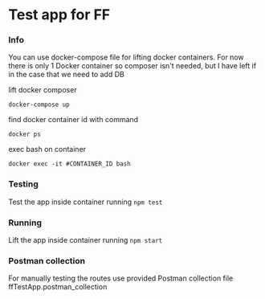 # Test app for FF

### Info

You can use docker-compose file for lifting docker containers. For now there is only 1 Docker container so composer isn't needed, but I have left if in the case that we need to add DB

lift docker composer

```docker-compose up```

find docker container id with command

```docker ps```

exec bash on container

```docker exec -it #CONTAINER_ID bash```

### Testing

Test the app inside container running ```npm test```

### Running

Lift the app inside container running ```npm start```

### Postman collection

For manually testing the routes use provided Postman collection file ffTestApp.postman_collection